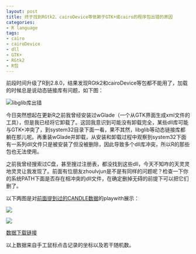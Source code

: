 ```yaml
---
layout: post
title: 终于找到RGtk2、cairoDevice等依赖于GTK+或cairo的程序包出错的原因
categories:
- R language
tags:
- cairo
- cairoDevice
- dll
- GTK+
- RGtk2
- R包
---
```


前段时间升级了R到2.8.0，结果发现RGtk2和cairoDevice等包都不能用了，加载的时候总是说动态链接库有问题，如下图：

![libglib库出错](http://i.imgur.com/lzC3r.png)

今日突然想起在更新R之前我曾经安装过wGlade（一个从GTK界面生成xml文件的工具），但是我已经将它卸载了。这回我意识到可能没有卸载完全，某些dll库可能与GTK+冲突了，到system32目录下面一看，果不其然，libglib等动态链接库都躺在那儿呢。再重装wGlade并卸载，从安装和卸载过程中观察到system32下面有一系列dll文件只是被安装了但没被删除，因此导致多个dll库冲突，所以R的那些包也无法使用。

之前我曾经搜索过C盘，甚至搜过注册表，都没找到这些dll，今天不知咋的天灵灵地灵灵让我发现了。前面有位朋友zhoulvjun是不是有同样的问题呢？检查一下你的系统PATH下面是否存在相冲突的dll文件，在确定删掉无碍的前提下可以把它们删了。

以下两图是对[前面提到过的CANDLE数据](/cn/2008/10/birthday-present-to-felix-andrews/)的playwith展示：


![](http://i.imgur.com/8I7Jh.png)

![](http://i.imgur.com/NnGgZ.png)

[数据下载链接](https://github.com/downloads/yihui/yihui.github.com/felix-candle.dat.bz2)

以上数据来自手工鼠标点击记录的坐标以及若干随机数。
